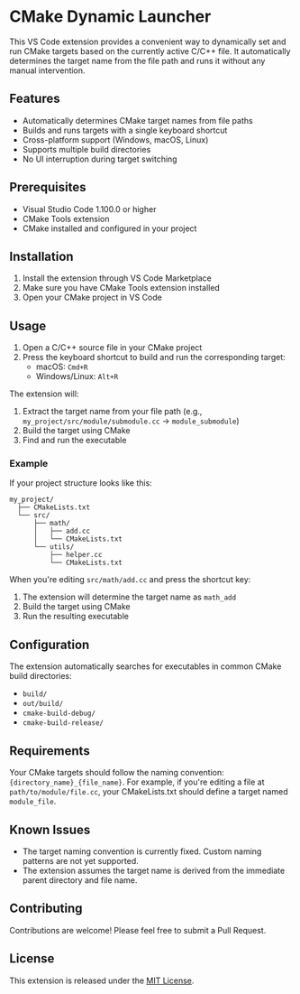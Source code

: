 # CMake Dynamic Launcher

This VS Code extension provides a convenient way to dynamically set and run CMake targets based on the currently active C/C++ file. It automatically determines the target name from the file path and runs it without any manual intervention.

## Features

- Automatically determines CMake target names from file paths
- Builds and runs targets with a single keyboard shortcut
- Cross-platform support (Windows, macOS, Linux)
- Supports multiple build directories
- No UI interruption during target switching

## Prerequisites

- Visual Studio Code 1.100.0 or higher
- CMake Tools extension
- CMake installed and configured in your project

## Installation

1. Install the extension through VS Code Marketplace
2. Make sure you have CMake Tools extension installed
3. Open your CMake project in VS Code

## Usage

1. Open a C/C++ source file in your CMake project
2. Press the keyboard shortcut to build and run the corresponding target:
   - macOS: `Cmd+R`
   - Windows/Linux: `Alt+R`

The extension will:

1. Extract the target name from your file path (e.g., `my_project/src/module/submodule.cc` → `module_submodule`)
2. Build the target using CMake
3. Find and run the executable

### Example

If your project structure looks like this:

```text
my_project/
  ├── CMakeLists.txt
  └── src/
      ├── math/
      │   ├── add.cc
      │   └── CMakeLists.txt
      └── utils/
          ├── helper.cc
          └── CMakeLists.txt
```

When you're editing `src/math/add.cc` and press the shortcut key:

1. The extension will determine the target name as `math_add`
2. Build the target using CMake
3. Run the resulting executable

## Configuration

The extension automatically searches for executables in common CMake build directories:

- `build/`
- `out/build/`
- `cmake-build-debug/`
- `cmake-build-release/`

## Requirements

Your CMake targets should follow the naming convention: `{directory_name}_{file_name}`. For example, if you're editing a file at `path/to/module/file.cc`, your CMakeLists.txt should define a target named `module_file`.

## Known Issues

- The target naming convention is currently fixed. Custom naming patterns are not yet supported.
- The extension assumes the target name is derived from the immediate parent directory and file name.

## Contributing

Contributions are welcome! Please feel free to submit a Pull Request.

## License

This extension is released under the [MIT License](LICENSE).